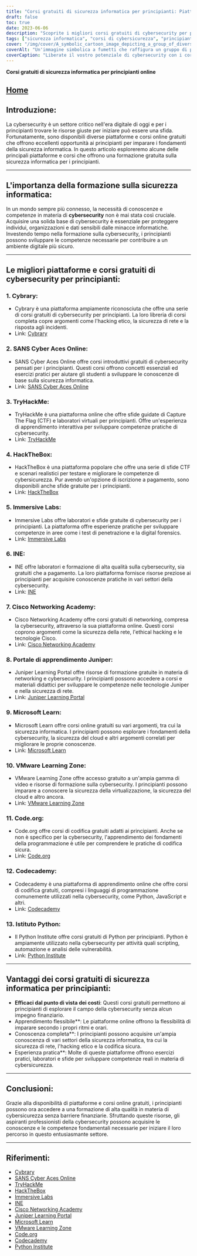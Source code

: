 ```yaml
---
title: "Corsi gratuiti di sicurezza informatica per principianti: Piattaforme e formazione top"
draft: false
toc: true
date: 2023-06-06
description: "Scoprite i migliori corsi gratuiti di cybersecurity per principianti sulle principali piattaforme e iniziate il vostro viaggio in questo settore critico."
tags: ["sicurezza informatica", "corsi di cybersicurezza", "principianti", "corsi gratuiti", "piattaforme online", "formazione sulla cybersicurezza", "risorse di apprendimento", "sicurezza della rete", "hacking etico", "codifica sicura", "competenze pratiche", "esperienza pratica", "fondamenti di cybersecurity", "Cibrario", "SANS Cyber Aces online", "TryHackMe", "HackTheBox", "Laboratori immersivi", "INE", "Accademia di rete Cisco", "Portale di apprendimento Juniper", "Microsoft Impara", "Zona di apprendimento VMware", "Codice.org", "Codecademy", "Istituto Python", "Apprendimento efficace dal punto di vista dei costi", "apprendimento flessibile", "conoscenza completa", "esperienza pratica di cybersecurity"]
cover: "/img/cover/A_symbolic_cartoon_image_depicting_a_group_of_diverse_indiv.png"
coverAlt: "Un'immagine simbolica a fumetti che raffigura un gruppo di persone diverse che indossano un abbigliamento per la sicurezza informatica, in piedi insieme in una formazione a scudo, con icone di codici binari e lucchetti che li circondano, sottolineando l'importanza dell'unità e della protezione nel regno digitale."
coverCaption: "Liberate il vostro potenziale di cybersecurity con i corsi gratuiti per principianti!"
---
```


**Corsi gratuiti di sicurezza informatica per principianti online**

## [Home](/cyber-security-career-playbook-start/)

## Introduzione:
La cybersecurity è un settore critico nell'era digitale di oggi e per i principianti trovare le risorse giuste per iniziare può essere una sfida. Fortunatamente, sono disponibili diverse piattaforme e corsi online gratuiti che offrono eccellenti opportunità ai principianti per imparare i fondamenti della sicurezza informatica. In questo articolo esploreremo alcune delle principali piattaforme e corsi che offrono una formazione gratuita sulla sicurezza informatica per i principianti.

______

## L'importanza della formazione sulla sicurezza informatica:
In un mondo sempre più connesso, la necessità di conoscenze e competenze in materia di **cybersecurity** non è mai stata così cruciale. Acquisire una solida base di cybersecurity è essenziale per proteggere individui, organizzazioni e dati sensibili dalle minacce informatiche. Investendo tempo nella formazione sulla cybersecurity, i principianti possono sviluppare le competenze necessarie per contribuire a un ambiente digitale più sicuro.

______

## Le migliori piattaforme e corsi gratuiti di cybersecurity per principianti:

### 1. Cybrary:
- Cybrary è una piattaforma ampiamente riconosciuta che offre una serie di corsi gratuiti di cybersecurity per principianti. La loro libreria di corsi completa copre argomenti come l'hacking etico, la sicurezza di rete e la risposta agli incidenti.
- Link: [Cybrary](https://www.cybrary.it/)

### 2. SANS Cyber Aces Online:
- SANS Cyber Aces Online offre corsi introduttivi gratuiti di cybersecurity pensati per i principianti. Questi corsi offrono concetti essenziali ed esercizi pratici per aiutare gli studenti a sviluppare le conoscenze di base sulla sicurezza informatica.
- Link: [SANS Cyber Aces Online](https://www.cyberaces.org/)

### 3. TryHackMe:
- TryHackMe è una piattaforma online che offre sfide guidate di Capture The Flag (CTF) e laboratori virtuali per principianti. Offre un'esperienza di apprendimento interattiva per sviluppare competenze pratiche di cybersecurity.
- Link: [TryHackMe](https://tryhackme.com/signup?referrer=5f651e437af6815dfbc2ab56)

### 4. HackTheBox:
- HackTheBox è una piattaforma popolare che offre una serie di sfide CTF e scenari realistici per testare e migliorare le competenze di cybersicurezza. Pur avendo un'opzione di iscrizione a pagamento, sono disponibili anche sfide gratuite per i principianti.
- Link: [HackTheBox](https://www.hackthebox.eu/)

### 5. Immersive Labs:
- Immersive Labs offre laboratori e sfide gratuite di cybersecurity per i principianti. La piattaforma offre esperienze pratiche per sviluppare competenze in aree come i test di penetrazione e la digital forensics.
- Link: [Immersive Labs](https://www.immersivelabs.com/)

### 6. INE:
- INE offre laboratori e formazione di alta qualità sulla cybersecurity, sia gratuiti che a pagamento. La loro piattaforma fornisce risorse preziose ai principianti per acquisire conoscenze pratiche in vari settori della cybersecurity.
- Link: [INE](https://ine.com/)

### 7. Cisco Networking Academy:
- Cisco Networking Academy offre corsi gratuiti di networking, compresa la cybersecurity, attraverso la sua piattaforma online. Questi corsi coprono argomenti come la sicurezza della rete, l'ethical hacking e le tecnologie Cisco.
- Link: [Cisco Networking Academy](https://www.cisco.com/c/m/en_sg/partners/cisco-networking-academy/index.html)

### 8. Portale di apprendimento Juniper:
- Juniper Learning Portal offre risorse di formazione gratuite in materia di networking e cybersecurity. I principianti possono accedere a corsi e materiali didattici per sviluppare le competenze nelle tecnologie Juniper e nella sicurezza di rete.
- Link: [Juniper Learning Portal](https://learningportal.juniper.net/juniper/default.aspx)

### 9. Microsoft Learn:
- Microsoft Learn offre corsi online gratuiti su vari argomenti, tra cui la sicurezza informatica. I principianti possono esplorare i fondamenti della cybersecurity, la sicurezza del cloud e altri argomenti correlati per migliorare le proprie conoscenze.
- Link: [Microsoft Learn](https://docs.microsoft.com/en-us/learn/)

### 10. VMware Learning Zone:
- VMware Learning Zone offre accesso gratuito a un'ampia gamma di video e risorse di formazione sulla cybersecurity. I principianti possono imparare a conoscere la sicurezza della virtualizzazione, la sicurezza del cloud e altro ancora.
- Link: [VMware Learning Zone](https://www.vmware.com/education-services/learning-zone.html)

### 11. Code.org:
- Code.org offre corsi di codifica gratuiti adatti ai principianti. Anche se non è specifico per la cybersecurity, l'apprendimento dei fondamenti della programmazione è utile per comprendere le pratiche di codifica sicura.
- Link: [Code.org](https://studio.code.org/courses)

### 12. Codecademy:
- Codecademy è una piattaforma di apprendimento online che offre corsi di codifica gratuiti, compresi i linguaggi di programmazione comunemente utilizzati nella cybersecurity, come Python, JavaScript e altri.
- Link: [Codecademy](https://www.codecademy.com/)

### 13. Istituto Python:
- Il Python Institute offre corsi gratuiti di Python per principianti. Python è ampiamente utilizzato nella cybersecurity per attività quali scripting, automazione e analisi delle vulnerabilità.
- Link: [Python Institute](https://pythoninstitute.org/free-python-courses/)

______

## Vantaggi dei corsi gratuiti di sicurezza informatica per principianti:
- **Efficaci dal punto di vista dei costi**: Questi corsi gratuiti permettono ai principianti di esplorare il campo della cybersecurity senza alcun impegno finanziario.
- Apprendimento flessibile**: Le piattaforme online offrono la flessibilità di imparare secondo i propri ritmi e orari.
- Conoscenza completa**: I principianti possono acquisire un'ampia conoscenza di vari settori della sicurezza informatica, tra cui la sicurezza di rete, l'hacking etico e la codifica sicura.
- Esperienza pratica**: Molte di queste piattaforme offrono esercizi pratici, laboratori e sfide per sviluppare competenze reali in materia di cybersicurezza.

______

## Conclusioni:
Grazie alla disponibilità di piattaforme e corsi online gratuiti, i principianti possono ora accedere a una formazione di alta qualità in materia di cybersicurezza senza barriere finanziarie. Sfruttando queste risorse, gli aspiranti professionisti della cybersecurity possono acquisire le conoscenze e le competenze fondamentali necessarie per iniziare il loro percorso in questo entusiasmante settore.

______

## Riferimenti:
- [Cybrary](https://www.cybrary.it/)
- [SANS Cyber Aces Online](https://www.cyberaces.org/)
- [TryHackMe](https://tryhackme.com/signup?referrer=5f651e437af6815dfbc2ab56)
- [HackTheBox](https://www.hackthebox.eu/)
- [Immersive Labs](https://www.immersivelabs.com/)
- [INE](https://ine.com/)
- [Cisco Networking Academy](https://www.cisco.com/c/m/en_sg/partners/cisco-networking-academy/index.html)
- [Juniper Learning Portal](https://learningportal.juniper.net/juniper/default.aspx)
- [Microsoft Learn](https://docs.microsoft.com/en-us/learn/)
- [VMware Learning Zone](https://www.vmware.com/education-services/learning-zone.html)
- [Code.org](https://studio.code.org/courses)
- [Codecademy](https://www.codecademy.com/)
- [Python Institute](https://pythoninstitute.org/free-python-courses/)